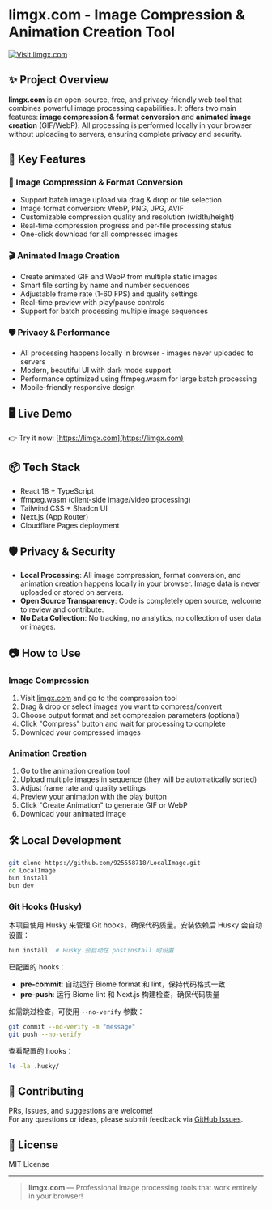 # limgx.com - Image Compression & Animation Creation Tool

[![Visit limgx.com](https://img.shields.io/badge/Live%20Demo-limgx.com-blue?style=for-the-badge)](https://limgx.com)

## ✨ Project Overview

**limgx.com** is an open-source, free, and privacy-friendly web tool that combines powerful image processing capabilities. It offers two main features: **image compression & format conversion** and **animated image creation** (GIF/WebP). All processing is performed locally in your browser without uploading to servers, ensuring complete privacy and security.

## 🚀 Key Features

### 📸 Image Compression & Format Conversion
- Support batch image upload via drag & drop or file selection
- Image format conversion: WebP, PNG, JPG, AVIF
- Customizable compression quality and resolution (width/height)
- Real-time compression progress and per-file processing status
- One-click download for all compressed images

### 🎬 Animated Image Creation
- Create animated GIF and WebP from multiple static images
- Smart file sorting by name and number sequences
- Adjustable frame rate (1-60 FPS) and quality settings
- Real-time preview with play/pause controls
- Support for batch processing multiple image sequences

### 🛡️ Privacy & Performance
- All processing happens locally in browser - images never uploaded to servers
- Modern, beautiful UI with dark mode support
- Performance optimized using ffmpeg.wasm for large batch processing
- Mobile-friendly responsive design

## 🖥️ Live Demo

👉 Try it now: [https://limgx.com](https://limgx.com)

## 📦 Tech Stack

- React 18 + TypeScript
- ffmpeg.wasm (client-side image/video processing)
- Tailwind CSS + Shadcn UI
- Next.js (App Router)
- Cloudflare Pages deployment

## 🛡️ Privacy & Security

- **Local Processing**: All image compression, format conversion, and animation creation happens locally in your browser. Image data is never uploaded or stored on servers.
- **Open Source Transparency**: Code is completely open source, welcome to review and contribute.
- **No Data Collection**: No tracking, no analytics, no collection of user data or images.

## 📷 How to Use

### Image Compression
1. Visit [limgx.com](https://limgx.com) and go to the compression tool
2. Drag & drop or select images you want to compress/convert
3. Choose output format and set compression parameters (optional)
4. Click "Compress" button and wait for processing to complete
5. Download your compressed images

### Animation Creation
1. Go to the animation creation tool
2. Upload multiple images in sequence (they will be automatically sorted)
3. Adjust frame rate and quality settings
4. Preview your animation with the play button
5. Click "Create Animation" to generate GIF or WebP
6. Download your animated image

## 🛠️ Local Development

```bash
git clone https://github.com/925558718/LocalImage.git
cd LocalImage
bun install
bun dev
```

### Git Hooks (Husky)

本项目使用 Husky 来管理 Git hooks，确保代码质量。安装依赖后 Husky 会自动设置：

```bash
bun install  # Husky 会自动在 postinstall 时设置
```

已配置的 hooks：

- **pre-commit**: 自动运行 Biome format 和 lint，保持代码格式一致
- **pre-push**: 运行 Biome lint 和 Next.js 构建检查，确保代码质量

如需跳过检查，可使用 `--no-verify` 参数：
```bash
git commit --no-verify -m "message"
git push --no-verify
```

查看配置的 hooks：
```bash
ls -la .husky/
```

## 🤝 Contributing

PRs, Issues, and suggestions are welcome!  
For any questions or ideas, please submit feedback via [GitHub Issues](https://github.com/925558718/LocalImage/issues).

## 📄 License

MIT License

---

> **limgx.com** — Professional image processing tools that work entirely in your browser!